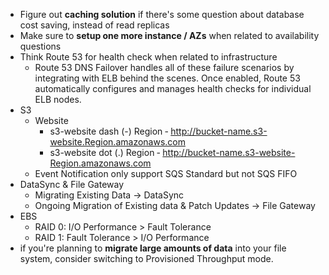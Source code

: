 * Figure out **caching solution** if there's some question about database cost saving, instead of read replicas
* Make sure to **setup one more instance / AZs** when related to availability questions
* Think Route 53 for health check when related to infrastructure
	* Route 53 DNS Failover handles all of these failure scenarios by integrating with ELB behind the scenes. Once enabled, Route 53 automatically configures and manages health checks for individual ELB nodes.
* S3 
	* Website
		* s3-website dash (-) Region ‐ http://bucket-name.s3-website.Region.amazonaws.com
		* s3-website dot (.) Region ‐ http://bucket-name.s3-website-Region.amazonaws.com
	* Event Notification only support SQS Standard but not SQS FIFO
* DataSync & File Gateway
	* Migrating Existing Data -> DataSync
	* Ongoing Migration of Existing data & Patch Updates -> File Gateway
* EBS
	* RAID 0: I/O Performance > Fault Tolerance
	* RAID 1: Fault Tolerance > I/O Performance
* if you're planning to **migrate large amounts of data** into your file system, consider switching to Provisioned Throughput mode.